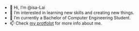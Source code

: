 - 👋 Hi, I’m @isa-Lai
- 👀 I’m interested in learning new skills and creating new things.
- 🌱 I’m currently a Bachelor of Computer Engineering Student.
- 📫 Check [my protfolot](isa-lai.com) for more info about me. 

<!---
isa-Lai/isa-Lai is a ✨ special ✨ repository because its `README.md` (this file) appears on your GitHub profile.
You can click the Preview link to take a look at your changes.
--->
